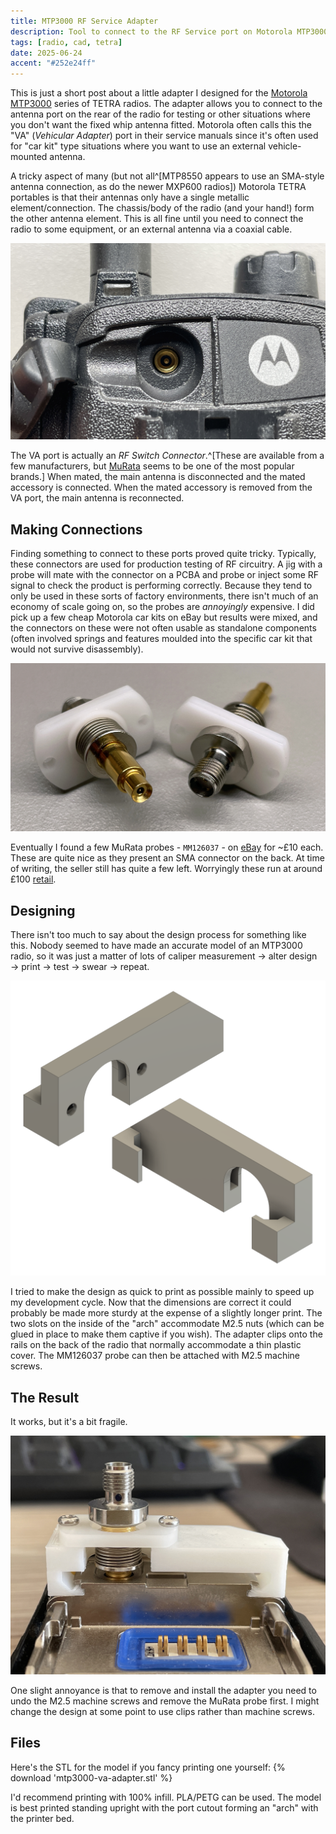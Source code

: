 ```yaml
---
title: MTP3000 RF Service Adapter
description: Tool to connect to the RF Service port on Motorola MTP3000 TETRA Radios
tags: [radio, cad, tetra]
date: 2025-06-24
accent: "#252e24ff"
---
```


This is just a short post about a little adapter I designed for the [Motorola MTP3000](https://www.motorolasolutions.com/en_xp/products/tetra/devices/mtp3250.html) series of TETRA radios. The adapter allows you to connect to the antenna port on the rear of the radio for testing or other situations where you don't want the fixed whip antenna fitted. Motorola often calls this the "VA" (*Vehicular Adapter*) port in their service manuals since it's often used for "car kit" type situations where you want to use an external vehicle-mounted antenna.

A tricky aspect of many (but not all^[MTP8550 appears to use an SMA-style antenna connection, as do the newer MXP600 radios]) Motorola TETRA portables is that their antennas only have a single metallic element/connection. The chassis/body of the radio (and your hand!) form the other antenna element. This is all fine until you need to connect the radio to some equipment, or an external antenna via a coaxial cable.

![The "VA" port on the back of an MTP850](./mtp850-va-port.jpg)

The VA port is actually an _RF Switch Connector_.^[These are available from a few manufacturers, but [MuRata](https://www.murata.com/products/connector/switchconnector) seems to be one of the most popular brands.] When mated, the main antenna is disconnected and the mated accessory is connected. When the mated accessory is removed from the VA port, the main antenna is reconnected.

## Making Connections

Finding something to connect to these ports proved quite tricky. Typically, these connectors are used for production testing of RF circuitry. A jig with a probe will mate with the connector on a PCBA and probe or inject some RF signal to check the product is performing correctly. Because they tend to only be used in these sorts of factory environments, there isn't much of an economy of scale going on, so the probes are *annoyingly* expensive. I did pick up a few cheap Motorola car kits on eBay but results were mixed, and the connectors on these were not often usable as standalone components (often involved springs and features moulded into the specific car kit that would not survive disassembly).

![Two MuRata MM126037 RF Probes](./murata-probes.jpg)

Eventually I found a few MuRata probes - `MM126037` - on [eBay](https://www.ebay.co.uk/itm/165429039928) for ~£10 each. These are quite nice as they present an SMA connector on the back. At time of writing, the seller still has quite a few left. Worryingly these run at around £100 [retail](https://octopart.com/mm126037-murata-7122993).

## Designing

There isn't too much to say about the design process for something like this. Nobody seemed to have made an accurate model of an MTP3000 radio, so it was just a matter of lots of caliper measurement &rarr; alter design &rarr; print &rarr; test &rarr; swear &rarr; repeat.

![The finished design in the CAD environment](./mtp3000-mount-3d.png)

I tried to make the design as quick to print as possible mainly to speed up my development cycle. Now that the dimensions are correct it could probably be made more sturdy at the expense of a slightly longer print. The two slots on the inside of the "arch" accommodate M2.5 nuts (which can be glued in place to make them captive if you wish). The adapter clips onto the rails on the back of the radio that normally accommodate a thin plastic cover. The MM126037 probe can then be attached with M2.5 machine screws.

## The Result

It works, but it's a bit fragile.

![The adapter attached to a radio, viewed from the bottom](./adapter-bottom.jpg)

One slight annoyance is that to remove and install the adapter you need to undo the M2.5 machine screws and remove the MuRata probe first. I might change the design at some point to use clips rather than machine screws.

## Files

Here's the STL for the model if you fancy printing one yourself: {% download 'mtp3000-va-adapter.stl' %}

I'd recommend printing with 100% infill. PLA/PETG can be used. The model is best printed standing upright with the port cutout forming an "arch" with the printer bed.
